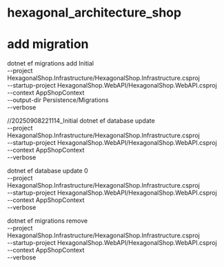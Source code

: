 # hexagonal_architecture_shop
# add migration

dotnet ef migrations add Initial \
  --project HexagonalShop.Infrastructure/HexagonalShop.Infrastructure.csproj \
  --startup-project HexagonalShop.WebAPI/HexagonalShop.WebAPI.csproj \
  --context AppShopContext \
  --output-dir Persistence/Migrations \
  --verbose
  
  //20250908221114_Initial
  dotnet ef database update \
  --project HexagonalShop.Infrastructure/HexagonalShop.Infrastructure.csproj \
  --startup-project HexagonalShop.WebAPI/HexagonalShop.WebAPI.csproj \
  --context AppShopContext \
  --verbose
  
  dotnet ef database update 0 \
  --project HexagonalShop.Infrastructure/HexagonalShop.Infrastructure.csproj \
  --startup-project HexagonalShop.WebAPI/HexagonalShop.WebAPI.csproj \
  --context AppShopContext \
  --verbose
  
dotnet ef migrations remove \
  --project HexagonalShop.Infrastructure/HexagonalShop.Infrastructure.csproj \
  --startup-project HexagonalShop.WebAPI/HexagonalShop.WebAPI.csproj \
  --context AppShopContext \
  --verbose
